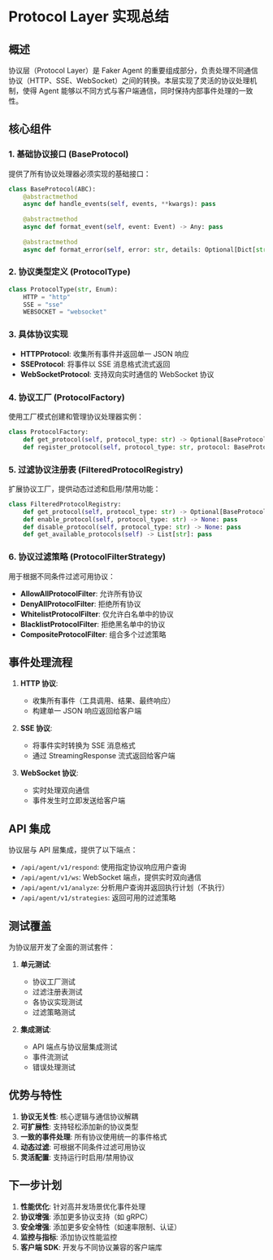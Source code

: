 # Protocol Layer 实现总结

## 概述

协议层（Protocol Layer）是 Faker Agent 的重要组成部分，负责处理不同通信协议（HTTP、SSE、WebSocket）之间的转换。本层实现了灵活的协议处理机制，使得 Agent 能够以不同方式与客户端通信，同时保持内部事件处理的一致性。

## 核心组件

### 1. 基础协议接口 (BaseProtocol)

提供了所有协议处理器必须实现的基础接口：

```python
class BaseProtocol(ABC):
    @abstractmethod
    async def handle_events(self, events, **kwargs): pass
    
    @abstractmethod
    async def format_event(self, event: Event) -> Any: pass
    
    @abstractmethod
    async def format_error(self, error: str, details: Optional[Dict[str, Any]] = None) -> Any: pass
```

### 2. 协议类型定义 (ProtocolType)

```python
class ProtocolType(str, Enum):
    HTTP = "http"
    SSE = "sse"
    WEBSOCKET = "websocket"
```

### 3. 具体协议实现

- **HTTPProtocol**: 收集所有事件并返回单一 JSON 响应
- **SSEProtocol**: 将事件以 SSE 消息格式流式返回
- **WebSocketProtocol**: 支持双向实时通信的 WebSocket 协议

### 4. 协议工厂 (ProtocolFactory)

使用工厂模式创建和管理协议处理器实例：

```python
class ProtocolFactory:
    def get_protocol(self, protocol_type: str) -> Optional[BaseProtocol]: pass
    def register_protocol(self, protocol_type: str, protocol: BaseProtocol) -> None: pass
```

### 5. 过滤协议注册表 (FilteredProtocolRegistry)

扩展协议工厂，提供动态过滤和启用/禁用功能：

```python
class FilteredProtocolRegistry:
    def get_protocol(self, protocol_type: str) -> Optional[BaseProtocol]: pass
    def enable_protocol(self, protocol_type: str) -> None: pass
    def disable_protocol(self, protocol_type: str) -> None: pass
    def get_available_protocols(self) -> List[str]: pass
```

### 6. 协议过滤策略 (ProtocolFilterStrategy)

用于根据不同条件过滤可用协议：

- **AllowAllProtocolFilter**: 允许所有协议
- **DenyAllProtocolFilter**: 拒绝所有协议
- **WhitelistProtocolFilter**: 仅允许白名单中的协议
- **BlacklistProtocolFilter**: 拒绝黑名单中的协议
- **CompositeProtocolFilter**: 组合多个过滤策略

## 事件处理流程

1. **HTTP 协议**:
   - 收集所有事件（工具调用、结果、最终响应）
   - 构建单一 JSON 响应返回给客户端

2. **SSE 协议**:
   - 将事件实时转换为 SSE 消息格式
   - 通过 StreamingResponse 流式返回给客户端

3. **WebSocket 协议**:
   - 实时处理双向通信
   - 事件发生时立即发送给客户端

## API 集成

协议层与 API 层集成，提供了以下端点：

- `/api/agent/v1/respond`: 使用指定协议响应用户查询
- `/api/agent/v1/ws`: WebSocket 端点，提供实时双向通信
- `/api/agent/v1/analyze`: 分析用户查询并返回执行计划（不执行）
- `/api/agent/v1/strategies`: 返回可用的过滤策略

## 测试覆盖

为协议层开发了全面的测试套件：

1. **单元测试**:
   - 协议工厂测试
   - 过滤注册表测试
   - 各协议实现测试
   - 过滤策略测试

2. **集成测试**:
   - API 端点与协议层集成测试
   - 事件流测试
   - 错误处理测试

## 优势与特性

1. **协议无关性**: 核心逻辑与通信协议解耦
2. **可扩展性**: 支持轻松添加新的协议类型
3. **一致的事件处理**: 所有协议使用统一的事件格式
4. **动态过滤**: 可根据不同条件过滤可用协议
5. **灵活配置**: 支持运行时启用/禁用协议

## 下一步计划

1. **性能优化**: 针对高并发场景优化事件处理
2. **协议增强**: 添加更多协议支持（如 gRPC）
3. **安全增强**: 添加更多安全特性（如速率限制、认证）
4. **监控与指标**: 添加协议性能监控
5. **客户端 SDK**: 开发与不同协议兼容的客户端库